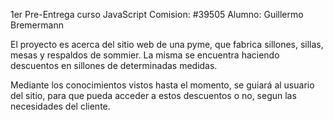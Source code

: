 1er Pre-Entrega curso JavaScript
Comision: #39505
Alumno: Guillermo Bremermann

El proyecto es acerca del sitio web de una pyme, que fabrica sillones, sillas, mesas y respaldos de sommier.
La misma se encuentra haciendo descuentos en sillones de determinadas medidas.

Mediante los conocimientos vistos hasta el momento, se guiará al usuario del sitio, para que pueda acceder a estos descuentos o no, segun las necesidades del cliente. 